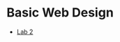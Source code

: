 <h1>Basic Web Design</h1>

<ul>
    <li><a href="lab2/index.html" target="blank">Lab 2</a></li>
</ul>
